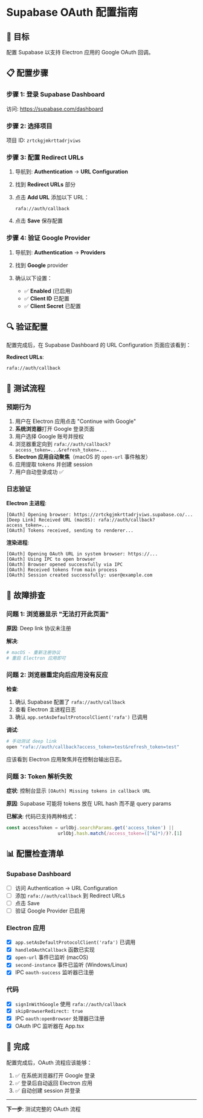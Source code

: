 # Supabase OAuth 配置指南

## 🎯 目标

配置 Supabase 以支持 Electron 应用的 Google OAuth 回调。

## 📋 配置步骤

### 步骤 1: 登录 Supabase Dashboard

访问: https://supabase.com/dashboard

### 步骤 2: 选择项目

项目 ID: `zrtckgjmkrttadrjviws`

### 步骤 3: 配置 Redirect URLs

1. 导航到: **Authentication** → **URL Configuration**

2. 找到 **Redirect URLs** 部分

3. 点击 **Add URL** 添加以下 URL：

   ```
   rafa://auth/callback
   ```

4. 点击 **Save** 保存配置

### 步骤 4: 验证 Google Provider

1. 导航到: **Authentication** → **Providers**

2. 找到 **Google** provider

3. 确认以下设置：
   - ✅ **Enabled** (已启用)
   - ✅ **Client ID** 已配置
   - ✅ **Client Secret** 已配置

## 🔍 验证配置

配置完成后，在 Supabase Dashboard 的 URL Configuration 页面应该看到：

**Redirect URLs**:
```
rafa://auth/callback
```

## 🧪 测试流程

### 预期行为

1. 用户在 Electron 应用点击 "Continue with Google"
2. **系统浏览器**打开 Google 登录页面
3. 用户选择 Google 账号并授权
4. 浏览器重定向到 `rafa://auth/callback?access_token=...&refresh_token=...`
5. **Electron 应用自动聚焦**（macOS 的 `open-url` 事件触发）
6. 应用提取 tokens 并创建 session
7. 用户自动登录成功 ✅

### 日志验证

**Electron 主进程**:
```
[OAuth] Opening browser: https://zrtckgjmkrttadrjviws.supabase.co/...
[Deep Link] Received URL (macOS): rafa://auth/callback?access_token=...
[OAuth] Tokens received, sending to renderer...
```

**渲染进程**:
```
[OAuth] Opening OAuth URL in system browser: https://...
[OAuth] Using IPC to open browser
[OAuth] Browser opened successfully via IPC
[OAuth] Received tokens from main process
[OAuth] Session created successfully: user@example.com
```

## 🐛 故障排查

### 问题 1: 浏览器显示 "无法打开此页面"

**原因**: Deep link 协议未注册

**解决**:
```bash
# macOS - 重新注册协议
# 重启 Electron 应用即可
```

### 问题 2: 浏览器重定向后应用没有反应

**检查**:
1. 确认 Supabase 配置了 `rafa://auth/callback`
2. 查看 Electron 主进程日志
3. 确认 `app.setAsDefaultProtocolClient('rafa')` 已调用

**调试**:
```bash
# 手动测试 deep link
open "rafa://auth/callback?access_token=test&refresh_token=test"
```

应该看到 Electron 应用聚焦并在控制台输出日志。

### 问题 3: Token 解析失败

**症状**: 控制台显示 `[OAuth] Missing tokens in callback URL`

**原因**: Supabase 可能将 tokens 放在 URL hash 而不是 query params

**已解决**: 代码已支持两种格式：
```typescript
const accessToken = urlObj.searchParams.get('access_token') ||
                   urlObj.hash.match(/access_token=([^&]*)/)?.[1]
```

## 📊 配置检查清单

### Supabase Dashboard
- [ ] 访问 Authentication → URL Configuration
- [ ] 添加 `rafa://auth/callback` 到 Redirect URLs
- [ ] 点击 Save
- [ ] 验证 Google Provider 已启用

### Electron 应用
- [x] `app.setAsDefaultProtocolClient('rafa')` 已调用
- [x] `handleOAuthCallback` 函数已实现
- [x] `open-url` 事件已监听 (macOS)
- [x] `second-instance` 事件已监听 (Windows/Linux)
- [x] IPC `oauth-success` 监听器已注册

### 代码
- [x] `signInWithGoogle` 使用 `rafa://auth/callback`
- [x] `skipBrowserRedirect: true`
- [x] IPC `oauth:openBrowser` 处理器已注册
- [x] OAuth IPC 监听器在 App.tsx

## 🎉 完成

配置完成后，OAuth 流程应该能够：
1. ✅ 在系统浏览器打开 Google 登录
2. ✅ 登录后自动返回 Electron 应用
3. ✅ 自动创建 session 并登录

---

**下一步**: 测试完整的 OAuth 流程
